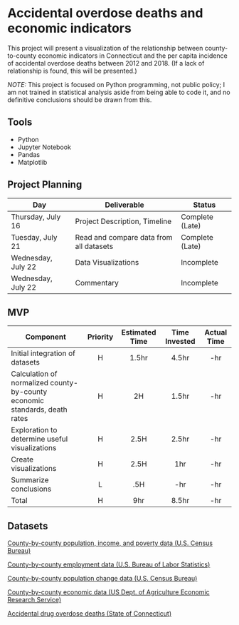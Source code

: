 # Accidental overdose deaths and economic indicators

This project will present a visualization of the relationship between county-to-county economic indicators in Connecticut and the per capita incidence of accidental overdose deaths between 2012 and 2018. (If a lack of relationship is found, this will be presented.)

*NOTE:* This project is focused on Python programming, not public policy; I am not trained in statistical analysis aside from being able to code it, and no definitive conclusions should be drawn from this.

## Tools
* Python
* Jupyter Notebook
* Pandas
* Matplotlib

## Project Planning
|  Day | Deliverable | Status
|---|---| ---|
|Thursday, July 16| Project Description, Timeline | Complete (Late)
|Tuesday, July 21| Read and compare data from all datasets | Complete (Late)
|Wednesday, July 22| Data Visualizations | Incomplete
|Wednesday, July 22| Commentary | Incomplete

## MVP
| Component | Priority | Estimated Time | Time Invested | Actual Time |
| --- | :---: |  :---: | :---: | :---: |
| Initial integration of datasets | H | 1.5hr | 4.5hr | -hr|
| Calculation of normalized county-by-county economic standards, death rates | H | 2H | 1.5hr | -hr|
| Exploration to determine useful visualizations | H | 2.5H | 2.5hr | -hr|
| Create visualizations | H | 2.5H | 1hr | -hr |
| Summarize conclusions | L | .5H | -hr | -hr |
| Total | H | 9hr| 8.5hr | -hr |

## Datasets
[County-by-county population, income, and poverty data (U.S. Census Bureau)](https://www.census.gov/programs-surveys/saipe/data/datasets.html)

[County-by-county employment data (U.S. Bureau of Labor Statistics)](https://www.bls.gov/lau/tables.htm)

[County-by-county population change data (U.S. Census Bureau)](https://www.census.gov/data/datasets/time-series/demo/popest/2010s-counties-total.html#par_textimage_70769902)

[County-by-county economic data (US Dept. of Agriculture Economic Research Service)](https://www.ers.usda.gov/data-products/county-level-data-sets/download-data/)

[Accidental drug overdose deaths (State of Connecticut)](https://catalog.data.gov/dataset/accidental-drug-related-deaths-january-2012-sept-2015)
